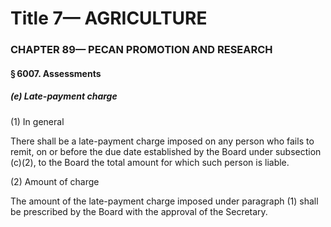 
# Title 7— AGRICULTURE
### CHAPTER 89— PECAN PROMOTION AND RESEARCH
#### § 6007. Assessments
##### (e) Late-payment charge

(1) In general

There shall be a late-payment charge imposed on any person who fails to remit, on or before the due date established by the Board under subsection (c)(2), to the Board the total amount for which such person is liable.

(2) Amount of charge

The amount of the late-payment charge imposed under paragraph (1) shall be prescribed by the Board with the approval of the Secretary.
